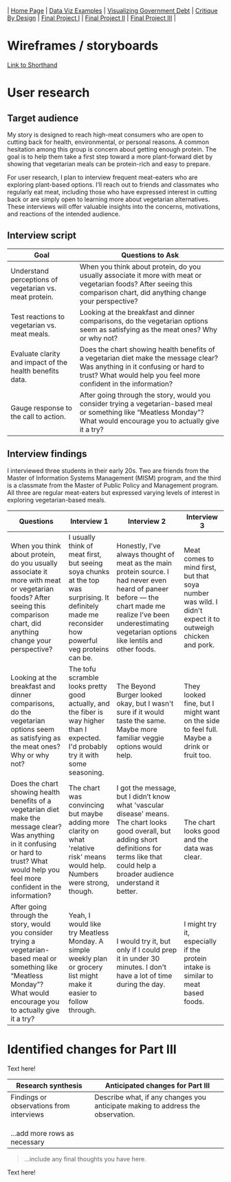 | [Home Page](https://ananthulalohitaksha.github.io/lohitaksha-ananthula-portfolio/) | [Data Viz Examples](dataviz-examples) | [Visualizing Government Debt](visualizing-government-debt) | [Critique By Design](critique-by-design) | [Final Project I](final-project-part-one) | [Final Project II](final-project-part-two) | [Final Project III](final-project-part-three) |

# Wireframes / storyboards

[Link to Shorthand](https://preview.shorthand.com/pUW7gJLq5nUuSiKG)  

# User research 

## Target audience

My story is designed to reach high-meat consumers who are open to cutting back for health, environmental, or personal reasons. A common hesitation among this group is concern about getting enough protein. The goal is to help them take a first step toward a more plant-forward diet by showing that vegetarian meals can be protein-rich and easy to prepare.

For user research, I plan to interview frequent meat-eaters who are exploring plant-based options. I’ll reach out to friends and classmates who regularly eat meat, including those who have expressed interest in cutting back or are simply open to learning more about vegetarian alternatives. These interviews will offer valuable insights into the concerns, motivations, and reactions of the intended audience.

## Interview script

| Goal | Questions to Ask |
|------|------------------|
|   Understand perceptions of vegetarian vs. meat protein.    |        When you think about protein, do you usually associate it more with meat or vegetarian foods? After seeing this comparison chart, did anything change your perspective?          |
|    Test reactions to vegetarian vs. meat meals.  |         Looking at the breakfast and dinner comparisons, do the vegetarian options seem as satisfying as the meat ones? Why or why not?         |
|    Evaluate clarity and impact of the health benefits data.  |            Does the chart showing health benefits of a vegetarian diet make the message clear? Was anything in it confusing or hard to trust? What would help you feel more confident in the information?     |
|   Gauge response to the call to action.    |        After going through the story, would you consider trying a vegetarian-based meal or something like “Meatless Monday”? What would encourage you to actually give it a try?         |

## Interview findings
I interviewed three students in their early 20s. Two are friends from the Master of Information Systems Management (MISM) program, and the third is a classmate from the Master of Public Policy and Management program. All three are regular meat-eaters but expressed varying levels of interest in exploring vegetarian-based meals.

| Questions               | Interview 1  | Interview 2 | Interview 3 |
|-------------------------|--------------------------------|-------------|-------------|
| When you think about protein, do you usually associate it more with meat or vegetarian foods? After seeing this comparison chart, did anything change your perspective? |        I usually think of meat first, but seeing soya chunks at the top was surprising. It definitely made me reconsider how powerful veg proteins can be.      | Honestly, I’ve always thought of meat as the main protein source. I had never even heard of paneer before — the chart made me realize I’ve been underestimating vegetarian options like lentils and other foods.           |    Meat comes to mind first, but that soya number was wild. I didn't expect it to outweigh chicken and pork.         |
|                 Looking at the breakfast and dinner comparisons, do the vegetarian options seem as satisfying as the meat ones? Why or why not?         |            The tofu scramble looks pretty good actually, and the fiber is way higher than I expected. I'd probably try it with some seasoning.                    |        The Beyond Burger looked okay, but I wasn't sure if it would taste the same. Maybe more familiar veggie options would help.     |        They looked fine, but I might want on the side to feel full. Maybe a drink or fruit too.     |
|                   Does the chart showing health benefits of a vegetarian diet make the message clear? Was anything in it confusing or hard to trust? What would help you feel more confident in the information?        |           The chart was convincing but maybe adding more clarity on what 'relative risk' means would help. Numbers were strong, though.                     |      I got the message, but I didn’t know what 'vascular disease' means. The chart looks good overall, but adding short definitions for terms like that could help a broader audience understand it better.       |      The chart looks good and the data was clear.       |
| After going through the story, would you consider trying a vegetarian-based meal or something like “Meatless Monday”? What would encourage you to actually give it a try?  |        Yeah, I would like try Meatless Monday. A simple weekly plan or grocery list might make it easier to follow through.     | I would try it, but only if I could prep it in under 30 minutes. I don't have a lot of time during the day.     |    I might try it, especially if the protein intake is similar to meat based foods.        |


# Identified changes for Part III

Text here!

| Research synthesis                       | Anticipated changes for Part III                                                |
|------------------------------------------|---------------------------------------------------------------------------------|
| Findings or observations from interviews | Describe what, if any changes you anticipate making to address the observation. |
|                                          |                                                                                 |
|                                          |                                                                                 |
|                                          |                                                                                 |
| ...add more rows as necessary            |                                                                                 |

> ...include any final thoughts you have here. 

Text here!


